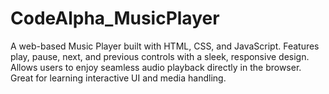 # CodeAlpha_MusicPlayer
A web-based Music Player built with HTML, CSS, and JavaScript. Features play, pause, next, and previous controls with a sleek, responsive design. Allows users to enjoy seamless audio playback directly in the browser. Great for learning interactive UI and media handling.
